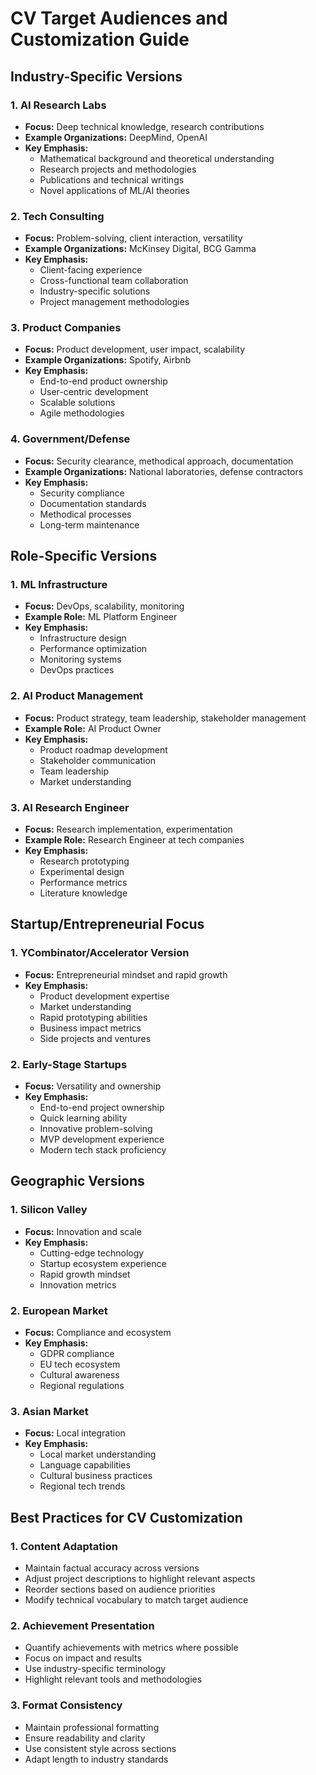 # CV Target Audiences and Customization Guide

## Industry-Specific Versions

### 1. AI Research Labs
- **Focus:** Deep technical knowledge, research contributions
- **Example Organizations:** DeepMind, OpenAI
- **Key Emphasis:**
  - Mathematical background and theoretical understanding
  - Research projects and methodologies
  - Publications and technical writings
  - Novel applications of ML/AI theories

### 2. Tech Consulting
- **Focus:** Problem-solving, client interaction, versatility
- **Example Organizations:** McKinsey Digital, BCG Gamma
- **Key Emphasis:**
  - Client-facing experience
  - Cross-functional team collaboration
  - Industry-specific solutions
  - Project management methodologies

### 3. Product Companies
- **Focus:** Product development, user impact, scalability
- **Example Organizations:** Spotify, Airbnb
- **Key Emphasis:**
  - End-to-end product ownership
  - User-centric development
  - Scalable solutions
  - Agile methodologies

### 4. Government/Defense
- **Focus:** Security clearance, methodical approach, documentation
- **Example Organizations:** National laboratories, defense contractors
- **Key Emphasis:**
  - Security compliance
  - Documentation standards
  - Methodical processes
  - Long-term maintenance

## Role-Specific Versions

### 1. ML Infrastructure
- **Focus:** DevOps, scalability, monitoring
- **Example Role:** ML Platform Engineer
- **Key Emphasis:**
  - Infrastructure design
  - Performance optimization
  - Monitoring systems
  - DevOps practices

### 2. AI Product Management
- **Focus:** Product strategy, team leadership, stakeholder management
- **Example Role:** AI Product Owner
- **Key Emphasis:**
  - Product roadmap development
  - Stakeholder communication
  - Team leadership
  - Market understanding

### 3. AI Research Engineer
- **Focus:** Research implementation, experimentation
- **Example Role:** Research Engineer at tech companies
- **Key Emphasis:**
  - Research prototyping
  - Experimental design
  - Performance metrics
  - Literature knowledge

## Startup/Entrepreneurial Focus

### 1. YCombinator/Accelerator Version
- **Focus:** Entrepreneurial mindset and rapid growth
- **Key Emphasis:**
  - Product development expertise
  - Market understanding
  - Rapid prototyping abilities
  - Business impact metrics
  - Side projects and ventures

### 2. Early-Stage Startups
- **Focus:** Versatility and ownership
- **Key Emphasis:**
  - End-to-end project ownership
  - Quick learning ability
  - Innovative problem-solving
  - MVP development experience
  - Modern tech stack proficiency

## Geographic Versions

### 1. Silicon Valley
- **Focus:** Innovation and scale
- **Key Emphasis:**
  - Cutting-edge technology
  - Startup ecosystem experience
  - Rapid growth mindset
  - Innovation metrics

### 2. European Market
- **Focus:** Compliance and ecosystem
- **Key Emphasis:**
  - GDPR compliance
  - EU tech ecosystem
  - Cultural awareness
  - Regional regulations

### 3. Asian Market
- **Focus:** Local integration
- **Key Emphasis:**
  - Local market understanding
  - Language capabilities
  - Cultural business practices
  - Regional tech trends

## Best Practices for CV Customization

### 1. Content Adaptation
- Maintain factual accuracy across versions
- Adjust project descriptions to highlight relevant aspects
- Reorder sections based on audience priorities
- Modify technical vocabulary to match target audience

### 2. Achievement Presentation
- Quantify achievements with metrics where possible
- Focus on impact and results
- Use industry-specific terminology
- Highlight relevant tools and methodologies

### 3. Format Consistency
- Maintain professional formatting
- Ensure readability and clarity
- Use consistent style across sections
- Adapt length to industry standards
